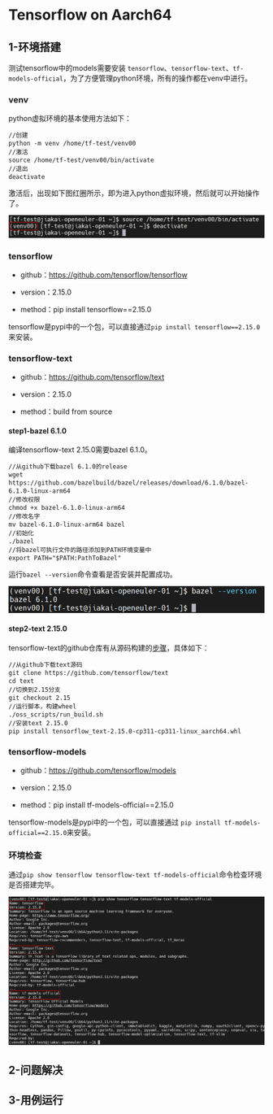 # Tensorflow on Aarch64

## 1-环境搭建

测试tensorflow中的models需要安装 `tensorflow`、`tensorflow-text`、`tf-models-official`，为了方便管理python环境，所有的操作都在venv中进行。

### venv

python虚拟环境的基本使用方法如下：

```
//创建
python -m venv /home/tf-test/venv00
//激活
source /home/tf-test/venv00/bin/activate
//退出
deactivate
```

激活后，出现如下图红圈所示，即为进入python虚拟环境，然后就可以开始操作了。

![1720168211338](image/tensorflow-aarch64/1720168211338.png)

### tensorflow

* github：https://github.com/tensorflow/tensorflow
* version：2.15.0

* method：pip install tensorflow==2.15.0

tensorflow是pypi中的一个包，可以直接通过`pip install tensorflow==2.15.0`来安装。

### tensorflow-text

* github：https://github.com/tensorflow/text
* version：2.15.0

* method：build from source

#### step1-bazel 6.1.0

编译tensorflow-text 2.15.0需要bazel 6.1.0。

```
//从github下载bazel 6.1.0的release
wget https://github.com/bazelbuild/bazel/releases/download/6.1.0/bazel-6.1.0-linux-arm64
//修改权限
chmod +x bazel-6.1.0-linux-arm64
//修改名字
mv bazel-6.1.0-linux-arm64 bazel
//初始化
./bazel
//将bazel可执行文件的路径添加到PATH环境变量中
export PATH="$PATH:PathToBazel"
```

运行`bazel --version`命令查看是否安装并配置成功。

![1720170318183](image/tensorflow-aarch64/1720170318183.png)

#### step2-text 2.15.0

tensorflow-text的github仓库有从源码构建的[步骤](https://github.com/tensorflow/text?tab=readme-ov-file#build-from-source-steps)，具体如下：

```
//从github下载text源码
git clone https://github.com/tensorflow/text
cd text
//切换到2.15分支
git checkout 2.15
//运行脚本，构建wheel
./oss_scripts/run_build.sh
//安装text 2.15.0
pip install tensorflow_text-2.15.0-cp311-cp311-linux_aarch64.whl
```

### tensorflow-models

* github：https://github.com/tensorflow/models
* version：2.15.0

* method：pip install tf-models-official==2.15.0

tensorflow-models是pypi中的一个包，可以直接通过 `pip install tf-models-official==2.15.0`来安装。

### 环境检查

通过`pip show tensorflow tensorflow-text tf-models-official`命令检查环境是否搭建完毕。

![1720167945517](image/tensorflow-aarch64/1720167945517.png)

## 2-问题解决

## 3-用例运行

